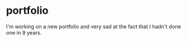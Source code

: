 # portfolio
I'm working on a new portfolio and very sad at the fact that I hadn't done one in 9 years.
